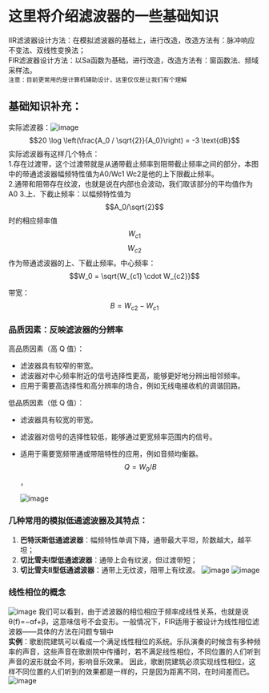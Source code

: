 # 这里将介绍滤波器的一些基础知识    
IIR滤波器设计方法：在模拟滤波器的基础上，进行改造，改造方法有：脉冲响应不变法、双线性变换法；  
FIR滤波器设计方法：以Sa函数为基础，进行改造，改造方法有：窗函数法、频域采样法。  
`注意：目前更常用的是计算机辅助设计，这里仅仅是让我们有个理解`
## 基础知识补充：

实际滤波器：![image](https://github.com/BoBo1529707515/EEG-analyse/assets/145309276/da714efc-2189-4b65-8e8b-5498226386dd)   
$$20 \log \left(\frac{A_0 / \sqrt{2}}{A_0}\right) = -3 \text{dB}$$
实际滤波器有这样几个特点：  
1.存在过渡带，这个过渡带就是从通带截止频率到阻带截止频率之间的部分，本图中的带通滤波器幅频特性值为A0/Wc1 Wc2是他的上下限截止频率。  
2.通带和阻带存在纹波，也就是说在内部也会波动，我们取该部分的平均值作为A0
3.上、下截止频率：以幅频特性值为 $$A_0/\sqrt{2}$$ 时的相应频率值 $$W_{c1}$$ $$W_{c2}$$ 作为带通滤波器的上、下截止频率。中心频率： $$W_0 = \sqrt{W_{c1} \cdot W_{c2}}$$

带宽： $$B = W_{c2} - W_{c1}$$

### 品质因素：反映滤波器的分辨率  
 高品质因素（高 Q 值）：

- 滤波器具有较窄的带宽。
- 滤波器对中心频率附近的信号选择性更高，能够更好地分辨出相邻频率。
- 应用于需要高选择性和高分辨率的场合，例如无线电接收机的调谐回路。

 低品质因素（低 Q 值）：

- 滤波器具有较宽的带宽。
- 滤波器对信号的选择性较低，能够通过更宽频率范围内的信号。
- 适用于需要宽频带通或带阻特性的应用，例如音频均衡器。
  $$Q = W_0 / B$$，

  ![image](https://github.com/BoBo1529707515/EEG-analyse/assets/145309276/21f4c323-09e3-4531-9450-2d41a22b1b12)
### 几种常用的模拟低通滤波器及其特点：

1. **巴特沃斯低通滤波器**：幅频特性单调下降，通带最大平坦，阶数越大，越平坦；
2. **切比雪夫Ⅰ型低通滤波器**：通带上会有纹波，但过渡带短；
3. **切比雪夫Ⅱ型低通滤波器**：通带上无纹波，阻带上有纹波。
![image](https://github.com/BoBo1529707515/EEG-analyse/assets/145309276/0114f599-5dc1-4dd7-93fc-8733c6611a82)
![image](https://github.com/BoBo1529707515/EEG-analyse/assets/145309276/3ceebecf-4de8-447b-8400-747002b75fe2)
### 线性相位的概念  
![image](https://github.com/BoBo1529707515/EEG-analyse/assets/145309276/398b81a9-7446-4e72-ad3c-4073c4f6d728)
我们可以看到，由于滤波器的相位相应于频率成线性关系，也就是说θ(f)=−αf+β，这意味信号不会变形。一般情况下，FIR适用于被设计为线性相位滤波器——具体的方法在问题专辑中  
**实例**：歌剧院建筑可以看成一个满足线性相位的系统。乐队演奏的时候含有多种频率的声音，这些声音在歌剧院中传播时，若不满足线性相位，不同位置的人们听到声音的波形就会不同，影响音乐效果。
因此，歌剧院建筑必须实现线性相位，这样不同位置的人们听到的效果都是一样的，只是因为距离不同，在时间差而已。  
![image](https://github.com/BoBo1529707515/EEG-analyse/assets/145309276/d4c00609-b5ec-4f1e-9b8a-529869e85d7c)

